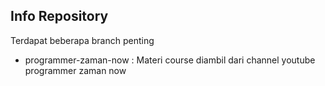 ## Info Repository
Terdapat beberapa branch penting
- programmer-zaman-now : Materi course diambil dari channel youtube programmer zaman now
